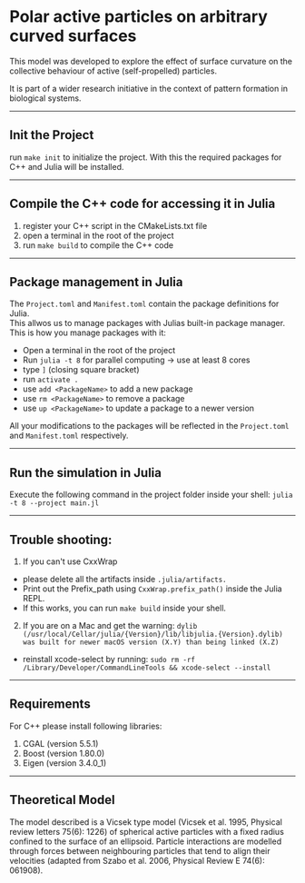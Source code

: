 # Polar active particles on arbitrary curved surfaces

This model was developed to explore the effect of surface curvature on the collective behaviour of active (self-propelled) particles.

It is part of a wider research initiative in the context of pattern formation in biological systems.

---

## Init the Project

run `make init` to initialize the project. With this the required packages for C++ and Julia will be installed.

---


## Compile the C++ code for accessing it in Julia

1. register your C++ script in the CMakeLists.txt file
2. open a terminal in the root of the project
3. run `make build` to compile the C++ code


---

## Package management in Julia

The `Project.toml` and `Manifest.toml` contain the package definitions for Julia.  
This allwos us to manage packages with Julias built-in package manager.  
This is how you manage packages with it:

- Open a terminal in the root of the project
- Run `julia -t 8` for parallel computing -> use at least 8 cores
- type `]` (closing square bracket)
- run `activate .`
- use `add <PackageName>` to add a new package
- use `rm <PackageName>` to remove a package
- use `up <PackageName>` to update a package to a newer version

All your modifications to the packages will be reflected in the `Project.toml` and `Manifest.toml` respectively.

---

## Run the simulation in Julia

Execute the following command in the project folder inside your shell: `julia -t 8 --project main.jl`


---

## Trouble shooting:  
1. If you can't use CxxWrap
- please delete all the artifacts inside `.julia/artifacts.`
- Print out the Prefix_path using `CxxWrap.prefix_path()` inside the Julia REPL.
- If this works, you can run `make build` inside your shell.
2. If you are on a Mac and get the warning: `dylib (/usr/local/Cellar/julia/{Version}/lib/libjulia.{Version}.dylib) was built for newer macOS version (X.Y) than being linked (X.Z)`
- reinstall xcode-select by running: `sudo rm -rf /Library/Developer/CommandLineTools && xcode-select --install`

---

## Requirements 

For C++ please install following libraries:
1. CGAL (version 5.5.1)
2. Boost (version 1.80.0)
3. Eigen (version 3.4.0_1)

---

## Theoretical Model

The model described is a Vicsek type model (Vicsek et al. 1995, Physical review letters 75(6): 1226) of spherical active particles with a fixed radius confined to the surface of an ellipsoid. Particle interactions are modelled through forces between neighbouring particles that tend to align their velocities (adapted from Szabo et al. 2006, Physical Review E 74(6): 061908).
